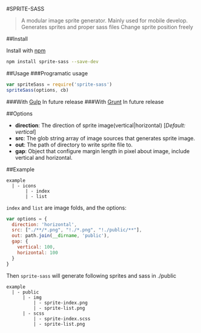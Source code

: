 #SPRITE-SASS

> A modular image sprite generator.
> Mainly used for mobile develop.
> Generates sprites and proper sass files
> Change sprite position freely

##Install

Install with [npm](https://www.npmjs.com/package/sprite-sass)
```sh
npm install sprite-sass --save-dev
```

##Usage
###Programatic usage
```js
var spriteSass = require('sprite-sass')
spriteSass(options, cb)
```

###With [Gulp](http://gulpjs.com)
In future release
###With [Grunt](http://gruntjs.com)
In future release

##Options

* **direction**: The direction of sprite image(vertical|horizontal) [*Default: vertical*]
* **src**: The glob string array of image sources that generates sprite image.
* **out**: The path of directory to write sprite file to.
* **gap**: Object that configure margin length in pixel about image, include vertical and horizontal.


##Example
```
example
  | - icons
       | - index
       | - list
```
`index` and `list` are image folds, and the options:

```javascript
var options = {
  direction: 'horizontal',
  src: ["./**/*.png", "!./*.png", "!./public/**"],
  out: path.join(__dirname, 'public'),
  gap: {
    vertical: 100,
    horizontal: 100
  }
}
```

Then `sprite-sass` will generate following sprites and sass in ./public
```
example 
  | - public
      | - img 
          | - sprite-index.png
          | - sprite-list.png
      | - scss
          | - sprite-index.scss
          | - sprite-list.png
```
